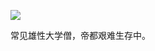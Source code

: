 ![](https://github-readme-stats.vercel.app/api?username=timrockefeller&show_icons=true&theme=tokyonight)

常见雄性大学僧，帝都艰难生存中。

